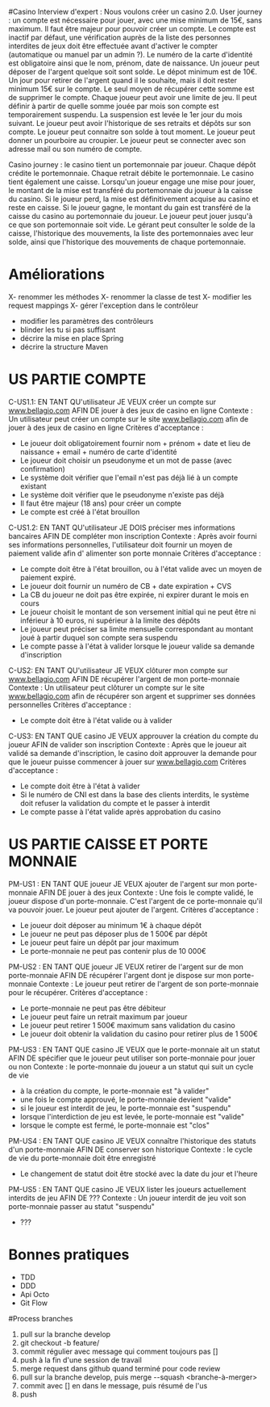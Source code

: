 #Casino
Interview d'expert :
Nous voulons créer un casino 2.0. User journey : un compte est nécessaire pour jouer, avec une mise minimum de 15€, sans
maximum. Il faut être majeur pour pouvoir créer un compte. Le compte est inactif par défaut, une vérification auprès de
la liste des personnes interdites de jeux doit être effectuée avant d'activer le compter (automatique ou manuel par un
admin ?). Le numéro de la carte d'identité est obligatoire ainsi que le nom, prénom, date de naissance. Un joueur peut
déposer de l'argent quelque soit sont solde. Le dépot minimum est de 10€. Un jour pour retirer de l'argent quand il le
souhaite, mais il doit rester minimum 15€ sur le compte. Le seul moyen de récupérer cette somme est de supprimer le
compte. Chaque joueur peut avoir une limite de jeu. Il peut définir à partir de quelle somme jouée par mois son compte
est temporairement suspendu. La suspension est levée le 1er jour du mois suivant. Le joueur peut avoir l'historique de
ses retraits et dépôts sur son compte. Le joueur peut connaitre son solde à tout moment. Le joueur peut donner un
pourboire au croupier. Le joueur peut se connecter avec son adresse mail ou son numéro de compte.

Casino journey : le casino tient un portemonnaie par joueur. Chaque dépôt crédite le portemonnaie. Chaque retrait débite
le portemonnaie. Le casino tient également une caisse. Lorsqu'un joueur engage une mise pour jouer, le montant de la
mise est transféré du portemonnaie du joueur à la caisse du casino. Si le joueur perd, la mise est définitivement
acquise au casino et reste en caisse. Si le joueur gagne, le montant du gain est transféré de la caisse du casino au
portemonnaie du joueur. Le joueur peut jouer jusqu'à ce que son portemonnaie soit vide. Le gérant peut consulter le
solde de la caisse, l'historique des mouvements, la liste des portemonnaies avec leur solde, ainsi que l'historique des
mouvements de chaque portemonnaie.

# Améliorations

X- renommer les méthodes 
X- renommer la classe de test X- modifier les request mappings X- gérer l'exception dans le contrôleur

- modifier les paramètres des contrôleurs
- blinder les tu si pas suffisant
- décrire la mise en place Spring
- décrire la structure Maven

# US PARTIE COMPTE

C-US1.1: EN TANT QU'utilisateur JE VEUX créer un compte sur www.bellagio.com AFIN DE jouer à des jeux de casino en ligne
Contexte : Un utilisateur peut créer un compte sur le site www.bellagio.com afin de jouer à des jeux de casino en ligne
Critères d'acceptance :

- Le joueur doit obligatoirement fournir nom + prénom + date et lieu de naissance + email + numéro de carte d'identité
- Le joueur doit choisir un pseudonyme et un mot de passe (avec confirmation)
- Le système doit vérifier que l'email n'est pas déjà lié à un compte existant
- Le système doit vérifier que le pseudonyme n'existe pas déjà
- Il faut être majeur (18 ans) pour créer un compte
- Le compte est créé à l'état brouillon

C-US1.2: EN TANT QU'utilisateur JE DOIS préciser mes informations bancaires AFIN DE compléter mon inscription Contexte :
Après avoir fourni ses informations personnelles, l'utilisateur doit fournir un moyen de paiement valide afin d'
alimenter son porte monnaie Critères d'acceptance :

- Le compte doit être à l'état brouillon, ou à l'état valide avec un moyen de paiement expiré.
- Le joueur doit fournir un numéro de CB + date expiration + CVS
- La CB du joueur ne doit pas être expirée, ni expirer durant le mois en cours
- Le joueur choisit le montant de son versement initial qui ne peut être ni inférieur à 10 euros, ni supérieur à la
  limite des dépôts
- Le joueur peut préciser sa limite mensuelle correspondant au montant joué à partir duquel son compte sera suspendu
- Le compte passe à l'état à valider lorsque le joueur valide sa demande d'inscription

C-US2: EN TANT QU'utilisateur JE VEUX clôturer mon compte sur www.bellagio.com AFIN DE récupérer l'argent de mon
porte-monnaie Contexte : Un utilisateur peut clôturer un compte sur le site www.bellagio.com afin de récupérer son
argent et supprimer ses données personnelles Critères d'acceptance :

- Le compte doit être à l'état valide ou à valider

C-US3: EN TANT QUE casino JE VEUX approuver la création du compte du joueur AFIN de valider son inscription Contexte :
Après que le joueur ait validé sa demande d'inscription, le casino doit approuver la demande pour que le joueur puisse
commencer à jouer sur www.bellagio.com
Critères d'acceptance :

- Le compte doit être à l'état à valider
- Si le numéro de CNI est dans la base des clients interdits, le système doit refuser la validation du compte et le
  passer à interdit
- Le compte passe à l'état valide après approbation du casino

# US PARTIE CAISSE ET PORTE MONNAIE

PM-US1 : EN TANT QUE joueur JE VEUX ajouter de l'argent sur mon porte-monnaie AFIN DE jouer à des jeux Contexte : Une
fois le compte validé, le joueur dispose d'un porte-monnaie. C'est l'argent de ce porte-monnaie qu'il va pouvoir jouer.
Le joueur peut ajouter de l'argent. Critères d'acceptance :

- Le joueur doit déposer au minimum 1€ à chaque dépôt
- Le joueur ne peut pas déposer plus de 1 500€ par dépôt
- Le joueur peut faire un dépôt par jour maximum
- Le porte-monnaie ne peut pas contenir plus de 10 000€

PM-US2 : EN TANT QUE joueur JE VEUX retirer de l'argent sur de mon porte-monnaie AFIN DE récupérer l'argent dont je
dispose sur mon porte-monnaie Contexte : Le joueur peut retirer de l'argent de son porte-monnaie pour le récupérer.
Critères d'acceptance :

- Le porte-monnaie ne peut pas être débiteur
- Le joueur peut faire un retrait maximum par joueur
- Le joueur peut retirer 1 500€ maximum sans validation du casino
- Le joueur doit obtenir la validation du casino pour retirer plus de 1 500€

PM-US3 : EN TANT QUE casino JE VEUX que le porte-monnaie ait un statut AFIN DE spécifier que le joueur peut utiliser son porte-monnaie pour jouer ou non
Contexte : le porte-monnaie du joueur a un statut qui suit un cycle de vie
- à la création du compte, le porte-monnaie est "à valider"
- une fois le compte approuvé, le porte-monnaie devient "valide"
- si le joueur est interdit de jeu, le porte-monnaie est "suspendu"
- lorsque l'interdiction de jeu est levée, le porte-monnaie est "valide"
- lorsque le compte est fermé, le porte-monnaie est "clos"

PM-US4 : EN TANT QUE casino JE VEUX connaître l'historique des statuts d'un porte-monnaie AFIN DE conserver son historique
Contexte : le cycle de vie du porte-monnaie doit être enregistré
- Le changement de statut doit être stocké avec la date du jour et l'heure

PM-US5 : EN TANT QUE casino JE VEUX lister les joueurs actuellement interdits de jeu AFIN DE ???
Contexte : Un joueur interdit de jeu voit son porte-monnaie passer au statut "suspendu"
- ???

# Bonnes pratiques

- TDD
- DDD
- Api Octo
- Git Flow

#Process branches
1. pull sur la branche develop
2. git checkout -b feature/<nom-us>
3. commit régulier avec message qui comment toujours pas [<nom-us>]
4. push à la fin d'une session de travail
5. merge request dans github quand terminé pour code review
6. pull sur la branche develop, puis merge --squash <branche-à-merger>
7. commit avec [<nom-us>] en dans le message, puis résumé de l'us 
8. push